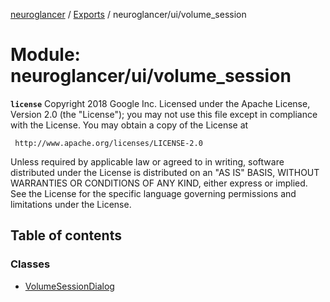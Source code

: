 [neuroglancer](../README.md) / [Exports](../modules.md) / neuroglancer/ui/volume\_session

# Module: neuroglancer/ui/volume\_session

**`license`**
Copyright 2018 Google Inc.
Licensed under the Apache License, Version 2.0 (the "License");
you may not use this file except in compliance with the License.
You may obtain a copy of the License at

     http://www.apache.org/licenses/LICENSE-2.0

Unless required by applicable law or agreed to in writing, software
distributed under the License is distributed on an "AS IS" BASIS,
WITHOUT WARRANTIES OR CONDITIONS OF ANY KIND, either express or implied.
See the License for the specific language governing permissions and
limitations under the License.

## Table of contents

### Classes

- [VolumeSessionDialog](../classes/neuroglancer_ui_volume_session.VolumeSessionDialog.md)

